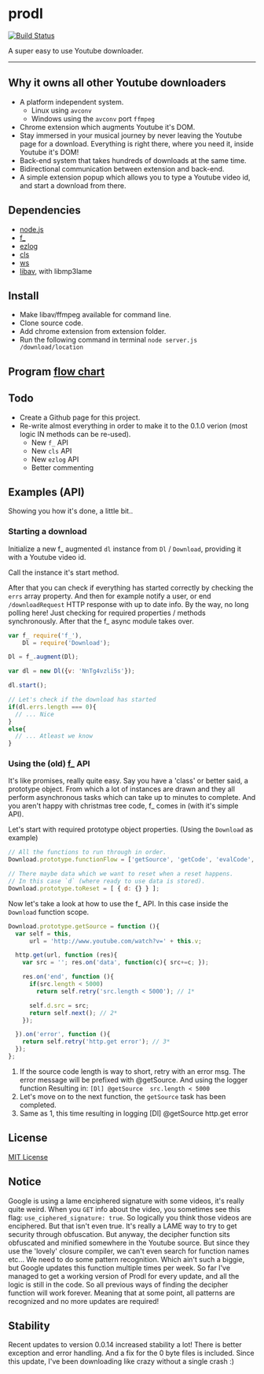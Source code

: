 prodl
=====

[![Build Status](https://travis-ci.org/opensoars/prodl.svg?branch=master)](https://travis-ci.org/opensoars/prodl)

A super easy to use Youtube downloader.

---

## Why it owns all other Youtube downloaders
* A platform independent system.
  - Linux using `avconv`
  - Windows using the `avconv` port `ffmpeg`
* Chrome extension which augments Youtube it's DOM.
* Stay immersed in your musical journey by never leaving the Youtube page for a download. Everything is right there, where you need it, inside Youtube it's DOM!
* Back-end system that takes hundreds of downloads at the same time.
* Bidirectional communication between extension and back-end.
* A simple extension popup which allows you to type a Youtube video id, and start a download from there.


## Dependencies
* [node.js](http://www.nodejs.org)
* [f_](//github.com/opensoars/f_)
* [ezlog](//github.com/opensoars/ezlog)
* [cls](//github.com/opensoars/cls)
* [ws](//github.com/einaros/ws)
* [libav](//www.google.nl/search?q=libav), with libmp3lame


## Install
* Make libav/ffmpeg available for command line.
* Clone source code. 
* Add chrome extension from extension folder. 
* Run the following command in terminal `node server.js /download/location`


## Program [flow chart](https://raw.githubusercontent.com/opensoars/prodl/master/doc/flowCharts/flowChart.png)


## Todo
* Create a Github page for this project.
* Re-write almost everything in order to make it to the 0.1.0 verion (most logic IN methods can be re-used).
  - New `f_` API
  - New `cls` API
  - New `ezlog` API
  - Better commenting


## Examples (API)
Showing you how it's done, a little bit..


### Starting a download
Initialize a new f_ augmented `dl` instance from `Dl` / `Download`, providing it with a Youtube video id.

Call the instance it's start method.

After that you can check if everything has started correctly by checking the `errs` array property. And then for example notify a user, or end `/downloadRequest` HTTP response with up to date info. By the way, no long polling here! Just checking for required properties / methods synchronously. After that the f_ async module takes over.

```js
var f_ require('f_'),
    Dl = require('Download');

Dl = f_.augment(Dl);

var dl = new Dl({v: 'NnTg4vzli5s'});

dl.start();

// Let's check if the download has started
if(dl.errs.length === 0){
  // ... Nice
}
else{
  // ... Atleast we know
}
```


### Using the (old) [f_](https://github.com/opensoars/f_) API
It's like promises, really quite easy. Say you have a 'class' or better said, a prototype object. From which a lot of instances are drawn and they all perform asynchronous tasks which can take up to minutes to complete. And you aren't happy with christmas tree code, f_ comes in (with it's simple API).

Let's start with required prototype object properties. (Using the `Download` as example)
```js
// All the functions to run through in order.
Download.prototype.functionFlow = ['getSource', 'getCode', 'evalCode', 'etc..'];

// There maybe data which we want to reset when a reset happens.
// In this case `d` (where ready to use data is stored).
Download.prototype.toReset = [ { d: {} } ];
```


Now let's take a look at how to use the f_ API. In this case inside the `Download` function scope.
```js
Download.prototype.getSource = function (){
  var self = this,
      url = 'http://www.youtube.com/watch?v=' + this.v;

  http.get(url, function (res){
    var src = ''; res.on('data', function(c){ src+=c; });

    res.on('end', function (){
      if(src.length < 5000)
        return self.retry('src.length < 5000'); // 1*

      self.d.src = src;
      return self.next(); // 2*
    });

  }).on('error', function (){
    return self.retry('http.get error'); // 3*
  });
};
```
1. If the source code length is way to short, retry with an error msg. The error message will be prefixed with @getSource. And using the logger function Resulting in: `[Dl] @getSource  src.length < 5000`
2. Let's move on to the next function, the `getSource` task has been completed.
3. Same as 1, this time resulting in logging [Dl] @getSource  http.get error


## License
[MIT License](https://github.com/opensoars/prodl/blob/master/MITlicense)


## Notice
Google is using a lame enciphered signature with some videos, it's really quite weird. When you `GET` info about the video, you sometimes see this flag: `use_ciphered_signature: true`. So logically you think those videos are enciphered. But that isn't even true. It's really a LAME way to try to get security through obfuscation. But anyway, the decipher function sits obfuscated and minified somewhere in the Youtube source. But since they use the 'lovely' closure compiler, we can't even search for function names etc... We need to do some pattern recognition. Which ain't such a biggie, but Google updates this function multiple times per week. So far I've managed to get a working version of Prodl for every update, and all the logic is still in the code. So all previous ways of finding the decipher function will work forever. Meaning that at some point, all patterns are recognized and no more updates are required!

## Stability
Recent updates to version 0.0.14 increased stability a lot! There is better exception and error handling. And a fix for the 0 byte files is included. Since this update, I've been downloading like crazy without a single crash :)

